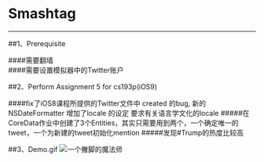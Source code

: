 # Smashtag
***

##1、Prerequisite

####需要翻墙  
####需要设置模拟器中的Twitter账户



##2、Perform Assignment 5 for cs193p(iOS9)

####fix了iOS8课程所提供的Twitter文件中 created 的bug, 新的NSDateFormatter 增加了locale 的设定 要求有关语言学文化的locale
#####在CoreData作业中创建了3个Entities，其实只需要用到两个，一个确定唯一的tweet，一个为新建的tweet初始化mention
#####发现#Trump的热度比较高 

##3、Demo.gif
![一个撇脚的魔法师](https://github.com/Muxing1991/Smashtag/raw/master/pictures/demo.gif)